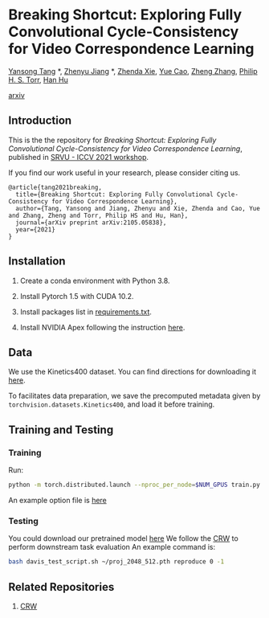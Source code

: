 # Breaking Shortcut: Exploring Fully Convolutional Cycle-Consistency for Video Correspondence Learning

[Yansong Tang](https://andytang15.github.io/) \*, [Zhenyu Jiang](http://zhenyujiang.me) \*, [Zhenda Xie](https://zdaxie.github.io/), [Yue Cao](http://yue-cao.me/), [Zheng Zhang](https://stupidzz.github.io/), [Philip H. S. Torr](https://www.robots.ox.ac.uk/~phst/), [Han Hu](https://ancientmooner.github.io/)

[arxiv](https://arxiv.org/pdf/2105.05838.pdf) 

## Introduction

This is the the repository for *Breaking Shortcut: Exploring Fully Convolutional Cycle-Consistency for Video Correspondence Learning*, published in [SRVU - ICCV 2021 workshop](https://sites.google.com/view/srvu-iccv21-workshop/home).

If you find our work useful in your research, please consider citing us.

```
@article{tang2021breaking,
  title={Breaking Shortcut: Exploring Fully Convolutional Cycle-Consistency for Video Correspondence Learning},
  author={Tang, Yansong and Jiang, Zhenyu and Xie, Zhenda and Cao, Yue and Zhang, Zheng and Torr, Philip HS and Hu, Han},
  journal={arXiv preprint arXiv:2105.05838},
  year={2021}
}
```

## Installation

1. Create a conda environment with Python 3.8.

2. Install Pytorch 1.5 with CUDA 10.2.

3. Install packages list in [requirements.txt](requirements.txt).

4. Install NVIDIA Apex following the instruction [here](https://github.com/NVIDIA/apex).

## Data

We use the Kinetics400 dataset. You can find directions for downloading it [here](https://github.com/pytorch/vision/tree/master/references/video_classification).

To facilitates data preparation, we save the precomputed metadata given by `torchvision.datasets.Kinetics400`, and load it before training.

## Training and Testing

### Training

Run:

```bash
python -m torch.distributed.launch --nproc_per_node=$NUM_GPUS train.py -opt $OPTION_FILE_NAME -extra amp_opt_level=O1
```

An example option file is [here](code/options/train/STFC3.yaml)

### Testing
You could download our pretrained model [here](https://drive.google.com/file/d/14QOKJZcB8GdA6W2oV0nysbBevYWebLJs/view?usp=sharing)
We follow the [CRW](https://github.com/ajabri/videowalk) to perform downstream task evaluation
An example command is:
```bash
bash davis_test_script.sh ~/proj_2048_512.pth reproduce 0 -1
```

## Related Repositories

1. [CRW](https://github.com/ajabri/videowalk) 
